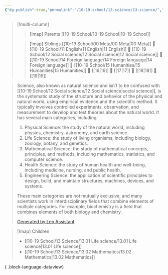 ```yaml
---
{"dg-publish":true,"permalink":"/10-19-school/13-science/13-science/","tags":["moc"],"updated":"2024-03-11"}
---
```



> [!multi-column]
> 
> > [!map] Parents
> > [[10-19 School/10-19 School\|10-19 School]]
> 
> > [!map] Siblings
> > [[10-19 School/00 Meta/00 Meta\|00 Meta]] 💠 [[10-19 School/11 English/11 English\|11 English]] 💠 [[10-19 School/12 Social science/12 Social science\|12 Social science]] 💠 [[10-19 School/14 Foreign language/14 Foreign language\|14 Foreign language]] 💠 [[10-19 School/15 Humanities/15 Humanities\|15 Humanities]] 💠 [[16\|16]] 💠 [[17\|17]] 💠 [[18\|18]] 💠 [[19\|19]]

> Science, also known as natural science and isn’t to be confused with [[10-19 School/12 Social science/12 Social science\|social science]], is the systematic study of the structure and behavior of the physical and natural world, using empirical evidence and the scientific method. It typically involves controlled experiments, observation, and measurement to develop and test theories about the natural world. It has several main categories, including:
> 
> 1. Physical Science: the study of the natural world, including physics, chemistry, astronomy, and earth science.
> 2. Life Science: the study of living organisms, including biology, zoology, botany, and genetics.
> 3. Mathematical Science: the study of mathematical concepts, principles, and methods, including mathematics, statistics, and computer science.
> 4. Health Science: the study of human health and well-being, including medicine, nursing, and public health.
> 5. Engineering Science: the application of scientific principles to design, build, and maintain structures, machines, devices, and systems.
> 
> These main categories are not mutually exclusive, and many scientists work in interdisciplinary fields that combine elements of multiple categories. For example, biochemistry is a field that combines elements of both biology and chemistry.
> 
> [Generated by Leo Assistant](https://brave.com/leo/)

> [!map] Children
>  - [[10-19 School/13 Science/13.01 Life science/13.01 Life science\|13.01 Life science]]
> - [[10-19 School/13 Science/13.02 Mathematics/13.02 Mathematics\|13.02 Mathematics]]
> 
{ .block-language-dataview}
